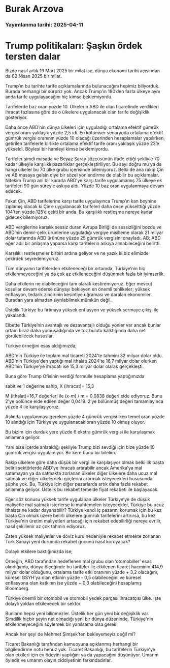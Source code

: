 # Burak Arzova

### Yayımlanma tarihi: 2025-04-11

# Trump politikaları: Şaşkın ördek tersten dalar

Bizde nasıl artık 19 Mart 2025 bir milat ise, dünya ekonomi tarihi açısından da 02 Nisan 2025 bir milat.

Trump’ın bu tarihte tarife açıklamalarında bulunacağını hepimiz biliyorduk. Burada herhangi bir sürpriz yok. Ancak Trump’ın 180’den fazla ülkeye aynı anda tarife uygulayacağını hiç kimse beklemiyordu.

Tarifelerde baz oran yüzde 10. Ülkelerin ABD ile olan ticaretinde verdikleri ihracat fazlasına göre de o ülkelere uygulanacak olan tarife değişiklik gösteriyor.

Daha önce ABD’nin dünya ülkeleri için uyguladığı ortalama efektif gümrük vergisi oranı yaklaşık yüzde 2,5 idi. En kötümser senaryoda ortalama efektif gümrük vergisi oranının yüzde 10 olacağı üzerinden hesaplamalar yapılırken, getirilen tarifelerle birlikte ortalama efektif tarife oranı yaklaşık yüzde 23’e yükseldi. Böylesi bir hamleyi kimse beklemiyordu.

Tarifeler şimdi masada ve Beyaz Saray sözcüsünün ifade ettiği şekliyle 70 kadar ülkeyle karşılıklı pazarlıklar gerçekleştiriliyor. Bu sayı doğru mu ya da hangi ülkeler bu 70 ülke grubu içerisinde bilemiyoruz. Belki de ana rakip Çin ve AB masaya gelsin diye bir sözel yönlendirme de olabilir bu açıklamalar. Nitekim Trump ani bir kararla ABD’ye karşı tarife uygulamamış 75 ülkeye ek tarifeleri 90 gün süreyle askıya aldı. Yüzde 10 baz oran uygulanmaya devam edecek.

Fakat Çin, ABD tarifelerine karşı tarife uygulayınca Trump’ın kan beynine zıplamış olacak ki Çin’e uygulanacak tarifeleri daha önce yükselttiği yüzde 104’ten yüzde 125’e çekti bir anda. Bu karşılıklı restleşme nereye kadar gidecek bilemiyoruz.

ABD vergilerine karşılık sessiz duran Avrupa Birliği de sessizliğini bozdu ve ABD’nin demir-çelik ürünlerine uyguladığı vergiye misilleme olarak 21 milyar dolar tutarında ABD ürününe yüzde 25 gümrük vergisini onayladı. AB; ABD eğer adil bir anlaşma yaparsa karşı tarifelerin askıya alınabileceğini belirtti.

Karşılıklı restleşmeler birbiri ardına geliyor ve ne yazık ki biz elimizde çekirdek seyredemiyoruz.

Tüm dünyanın tarifelerden etkileneceği bir ortamda, Türkiye’nin hiç etkilenmeyeceğini ya da çok az etkileneceğini düşünmek fazla bir iyimserlik.

Daha etkilerin ne olabileceğini tam olarak kestiremiyoruz. Eğer mevcut koşullar devam ederse dünyayı bekleyen en önemli tehlikeler; yüksek enflasyon, tedarik zincirinin kesintiye uğraması ve daralan ekonomiler. Buradan yara almadan sıyrılabilmek mümkün değil.

Üstelik Türkiye bu fırtınaya yüksek enflasyon ve yüksek sermaye çıkışı ile yakalandı.

Elbette Türkiye’nin avantajlı ve dezavantajlı olduğu yönler var ancak bunlar ortam biraz daha yumuşadığında ve toz bulutu kalktığında daha net görülebilecek hususlar.

Türkiye örneğini esas aldığımızda;

ABD'nin Türkiye ile toplam mal ticareti 2024'te tahmini 32 milyar dolar oldu.  ABD'nin Türkiye'den yaptığı mal ithalatı 2024'te 16,7 milyar dolar olurken ABD’nin Türkiye’ye ihracatı ise 15,3 milyar dolar olarak gerçekleşti.

Buna göre Trump Ofisinin verdiği formülle hesaplama yaptığımızda



sabit ve 1 değerine sahip, X (ihracat)= 15,3

M (ithalat)=16,7 değerleri ile (x-m) / m = 0,0838 değeri elde ediyoruz. Bunu 2’ye bölünce elde edilen değer 0,0419. 2’ye bölünmüş değeri tamamlayınca yüzde 4 ile karşılaşıyoruz.

Aslında uygulanması gereken yüzde 4 gümrük vergisi iken temel oran yüzde 10 alındığı için Türkiye’ye uygulanacak oran yüzde 10 olmuş oluyor.

Bu bizim için durduk yere yüzde 6 ekstra gümrük vergisi ile karşılaşmak anlamına geliyor.

Yani bize içerde anlatıldığı şekliyle Trump bizi sevdiği için bize yüzde 10 gümrük vergisi uygulamıyor. Bir kere bunu bir bilelim.

Rakip ülkelere göre daha düşük bir vergi ile karşılaşıyor olmak belki ilk başta belirli sektörlerde ABD’ye ihracatı artırabilir ancak Amerika’ya mal satamayan ya da satmakta zorlanan ülkeler diğer ülkelere daha ucuz mal satmak ve diğer ülkelerdeki güçlerini artırmak isteyecekleri hususunda şüphe yok. Bu, Türkiye için diğer pazarlarda artık daha fazla rekabet anlamına geliyor. Üstelik bu rekabet temelde fiyat rekabeti ile başlayacak.

Eğer söz konusu yüksek tarife uygulanan ülkeler Türkiye’ye de düşük maliyetle mal satmak isterlerse ki muhtemelen isteyecekler, Türkiye bu ucuz ithalata ne kadar dayanabilir? Türkiye kendi iç pazarını korumak için bu kez başta Çin olmak üzere belirli ülkelere gümrük tarifelerini artırırsa, bu kez Türkiye’nin üretim maliyetleri artacağı için rekabet edebilirliği nereye evrilir, nasıl şekillenir az çok tahmin ediyoruz.

Zaten yüksek maliyetler ve döviz kuru nedeniyle rekabet etmekte zorlanan Türk Sanayi yeni durumda rekabet gücünü nasıl koruyacak?

Dolaylı etkilere baktığımızda ise;

Örneğin, ABD tarafından hedeflenen mal grubu olan ‘otomobiller’ esas alındığında, dünya ölçeğinde bu tarifeler ile etkilenen ticaret hacminin 414,9 milyar dolar olduğunu, ortalama tarife etki oranının yüzde + 3,2 olacağını, küresel GSYH’ya olan etkinin yüzde - 0,5 olabileceğini ve küresel enflasyona olan katkının ise yüzde + 0,3 olabileceğini hesaplamış Bloomberg.



Türkiye önemli bir otomobil ve otomobil yedek parçası ihracatçısı ülke. İşte dolaylı yoldan etkilenecek bir sektör.

Bunların hepsi yeni bilinmezler. Üstelik her gün yeni bir değişiklik var. Şimdilik hiçbir şeyin net olmadığı yeni bir dünya düzeninde, Türkiye'nin etkilenmeyeceğini söylemek bir yanılsama olsa gerek.

Ancak her şeyi de Mehmet Şimşek’ten bekleyemeyiz değil mi?

Ticaret Bakanlığı tarafından kamuoyuna açıklanmış herhangi bir bilgilendirme notu henüz yok. Ticaret Bakanlığı, bu tarifelerin Türkiye'ye olan etkileri için ev ödevini yaptığını ya da yapacağını düşünüyor. Umarım öyledir ve umarım olayın ciddiyetinin farkındadırlar.

